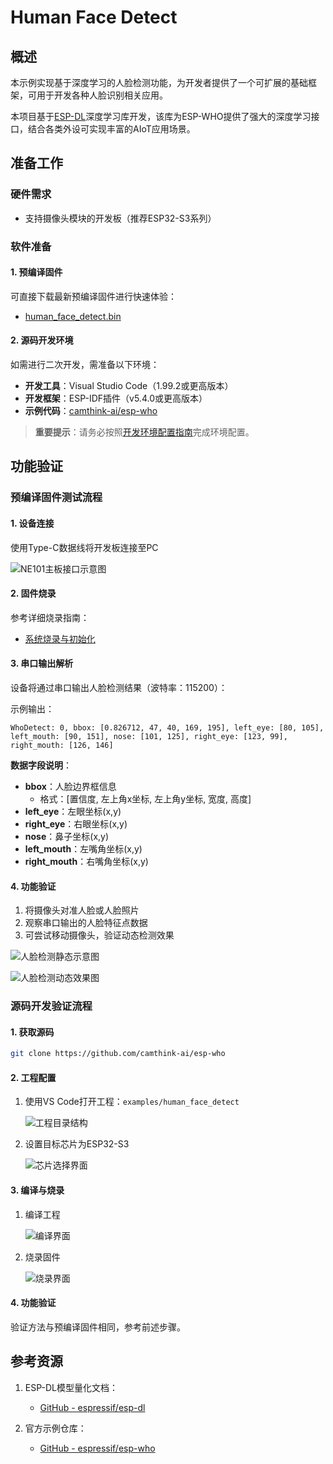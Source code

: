 # Human Face Detect

## 概述

本示例实现基于深度学习的人脸检测功能，为开发者提供了一个可扩展的基础框架，可用于开发各种人脸识别相关应用。

本项目基于[ESP-DL](https://github.com/espressif/esp-dl)深度学习库开发，该库为ESP-WHO提供了强大的深度学习接口，结合各类外设可实现丰富的AIoT应用场景。

## 准备工作

### 硬件需求

- 支持摄像头模块的开发板（推荐ESP32-S3系列）

### 软件准备

#### 1. 预编译固件

可直接下载最新预编译固件进行快速体验：
- [human_face_detect.bin](https://github.com/camthink-ai/esp-who/blob/master/bin/human_face_detect.bin)

#### 2. 源码开发环境

如需进行二次开发，需准备以下环境：
- **开发工具**：Visual Studio Code（1.99.2或更高版本）
- **开发框架**：ESP-IDF插件（v5.4.0或更高版本）
- **示例代码**：[camthink-ai/esp-who](https://github.com/camthink-ai/esp-who)

> **重要提示**：请务必按照[开发环境配置指南](./../Software%20Guide/Development%20Environment%20Setup)完成环境配置。

## 功能验证

### 预编译固件测试流程

#### 1. 设备连接

使用Type-C数据线将开发板连接至PC

![NE101主板接口示意图](/img/NE101_Main_Board2.png)

#### 2. 固件烧录

参考详细烧录指南：
- [系统烧录与初始化](./../Software%20Guide/System%20Flashing%20and%20Initialization)

#### 3. 串口输出解析

设备将通过串口输出人脸检测结果（波特率：115200）：

示例输出：
```
WhoDetect: 0, bbox: [0.826712, 47, 40, 169, 195], left_eye: [80, 105], left_mouth: [90, 151], nose: [101, 125], right_eye: [123, 99], right_mouth: [126, 146]
```

**数据字段说明**：
- **bbox**：人脸边界框信息
  - 格式：[置信度, 左上角x坐标, 左上角y坐标, 宽度, 高度]
- **left_eye**：左眼坐标(x,y)
- **right_eye**：右眼坐标(x,y) 
- **nose**：鼻子坐标(x,y)
- **left_mouth**：左嘴角坐标(x,y)
- **right_mouth**：右嘴角坐标(x,y)

#### 4. 功能验证

1. 将摄像头对准人脸或人脸照片
2. 观察串口输出的人脸特征点数据
3. 可尝试移动摄像头，验证动态检测效果

![人脸检测静态示意图](/img/NE101_example_human_detect_1.png)

![人脸检测动态效果图](/img/NE101_example_human_detect.gif)

### 源码开发验证流程

#### 1. 获取源码

```bash
git clone https://github.com/camthink-ai/esp-who
```

#### 2. 工程配置

1. 使用VS Code打开工程：`examples/human_face_detect`
   
   ![工程目录结构](/img/NE101_human_face_detect_dir.png)

2. 设置目标芯片为ESP32-S3

   ![芯片选择界面](/img/NE101_idf_IC.png)

#### 3. 编译与烧录

1. 编译工程

   ![编译界面](/img/NE101_idf_build.png)

2. 烧录固件

   ![烧录界面](/img/NE101_idf_flash.png)

#### 4. 功能验证

验证方法与预编译固件相同，参考前述步骤。

## 参考资源

1. ESP-DL模型量化文档：
   - [GitHub - espressif/esp-dl](https://github.com/espressif/esp-dl?tab=readme-ov-file)

2. 官方示例仓库：
   - [GitHub - espressif/esp-who](https://github.com/espressif/esp-who/tree/master)